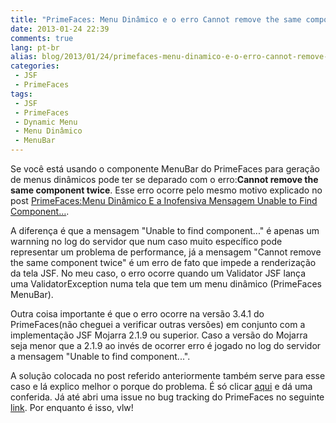 ```yaml
---
title: "PrimeFaces: Menu Dinâmico e o erro Cannot remove the same component twice"
date: 2013-01-24 22:39
comments: true
lang: pt-br
alias: blog/2013/01/24/primefaces-menu-dinamico-e-o-erro-cannot-remove-the-same-component-twice/index.html
categories:
 - JSF
 - PrimeFaces
tags:
 - JSF
 - PrimeFaces
 - Dynamic Menu
 - Menu Dinâmico
 - MenuBar
---
```


Se você está usando o componente MenuBar do PrimeFaces para geração de menus dinâmicos pode ter se deparado com o erro:<strong>Cannot remove the same component twice</strong>. Esse erro ocorre pelo mesmo motivo explicado no post <a href="/blog/2013/01/24/primefaces-menu-dinamico-e-a-inofensiva-mensagem-unable-to-find-component-dot-dot-dot">PrimeFaces:Menu Dinâmico E a Inofensiva Mensagem Unable to Find Component…</a>.

<!-- more -->

A diferença é que a mensagem "Unable to find component..." é apenas um warnning no log do servidor que num caso muito específico pode representar um problema de performance, já a mensagem "Cannot remove the same component twice" é um erro de fato que impede a renderização da tela JSF. No meu caso, o erro ocorre quando um Validator JSF lança uma ValidatorException numa tela que tem um menu dinâmico (PrimeFaces MenuBar).

Outra coisa importante é que o erro ocorre na versão 3.4.1 do PrimeFaces(não cheguei a verificar outras versões) em conjunto com a implementação JSF Mojarra 2.1.9 ou superior. Caso a versão do Mojarra seja menor que a 2.1.9 ao invés de ocorrer erro é jogado no log do servidor a mensagem "Unable to find component...".

A solução colocada no post referido anteriormente também serve para esse caso e lá explico melhor o porque do problema. É só clicar <a href="/blog/2013/01/24/primefaces-menu-dinamico-e-a-inofensiva-mensagem-unable-to-find-component-dot-dot-dot">aqui</a> e dá uma conferida. Já até abri uma issue no bug tracking do PrimeFaces no seguinte <a target="_blank" href="http://code.google.com/p/primefaces/issues/detail?id=4431">link</a>. Por enquanto é isso, vlw!
